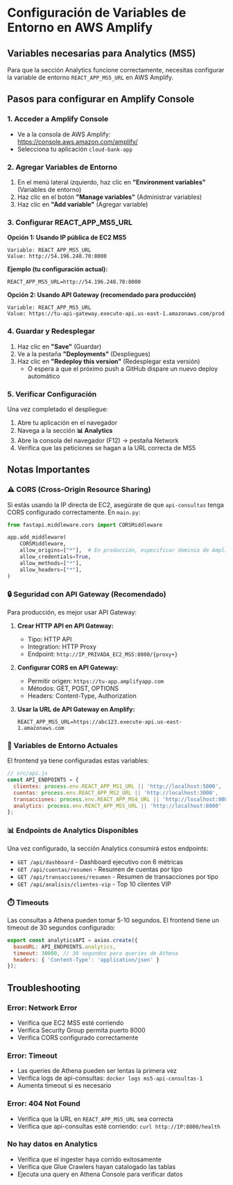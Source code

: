 # Configuración de Variables de Entorno en AWS Amplify

## Variables necesarias para Analytics (MS5)

Para que la sección Analytics funcione correctamente, necesitas configurar la variable de entorno `REACT_APP_MS5_URL` en AWS Amplify.

## Pasos para configurar en Amplify Console

### 1. Acceder a Amplify Console
- Ve a la consola de AWS Amplify: https://console.aws.amazon.com/amplify/
- Selecciona tu aplicación `cloud-bank-app`

### 2. Agregar Variables de Entorno
1. En el menú lateral izquierdo, haz clic en **"Environment variables"** (Variables de entorno)
2. Haz clic en el botón **"Manage variables"** (Administrar variables)
3. Haz clic en **"Add variable"** (Agregar variable)

### 3. Configurar REACT_APP_MS5_URL

**Opción 1: Usando IP pública de EC2 MS5**
```
Variable: REACT_APP_MS5_URL
Value: http://54.196.248.70:8000
```

**Ejemplo (tu configuración actual):**
```
REACT_APP_MS5_URL=http://54.196.248.70:8000
```

**Opción 2: Usando API Gateway (recomendado para producción)**
```
Variable: REACT_APP_MS5_URL
Value: https://tu-api-gateway.execute-api.us-east-1.amazonaws.com/prod
```

### 4. Guardar y Redesplegar
1. Haz clic en **"Save"** (Guardar)
2. Ve a la pestaña **"Deployments"** (Despliegues)
3. Haz clic en **"Redeploy this version"** (Redesplegar esta versión)
   - O espera a que el próximo push a GitHub dispare un nuevo deploy automático

### 5. Verificar Configuración
Una vez completado el despliegue:
1. Abre tu aplicación en el navegador
2. Navega a la sección **📊 Analytics**
3. Abre la consola del navegador (F12) → pestaña Network
4. Verifica que las peticiones se hagan a la URL correcta de MS5

## Notas Importantes

### ⚠️ CORS (Cross-Origin Resource Sharing)
Si estás usando la IP directa de EC2, asegúrate de que `api-consultas` tenga CORS configurado correctamente. En `main.py`:

```python
from fastapi.middleware.cors import CORSMiddleware

app.add_middleware(
    CORSMiddleware,
    allow_origins=["*"],  # En producción, especificar dominio de Amplify
    allow_credentials=True,
    allow_methods=["*"],
    allow_headers=["*"],
)
```

### 🔒 Seguridad con API Gateway (Recomendado)
Para producción, es mejor usar API Gateway:

1. **Crear HTTP API en API Gateway:**
   - Tipo: HTTP API
   - Integration: HTTP Proxy
   - Endpoint: `http://IP_PRIVADA_EC2_MS5:8000/{proxy+}`

2. **Configurar CORS en API Gateway:**
   - Permitir origen: `https://tu-app.amplifyapp.com`
   - Métodos: GET, POST, OPTIONS
   - Headers: Content-Type, Authorization

3. **Usar la URL de API Gateway en Amplify:**
   ```
   REACT_APP_MS5_URL=https://abc123.execute-api.us-east-1.amazonaws.com
   ```

### 🔄 Variables de Entorno Actuales

El frontend ya tiene configuradas estas variables:

```javascript
// src/api.js
const API_ENDPOINTS = {
  clientes: process.env.REACT_APP_MS1_URL || 'http://localhost:5000',
  cuentas: process.env.REACT_APP_MS2_URL || 'http://localhost:3000',
  transacciones: process.env.REACT_APP_MS4_URL || 'http://localhost:8080',
  analytics: process.env.REACT_APP_MS5_URL || 'http://localhost:8000'
};
```

### 📊 Endpoints de Analytics Disponibles

Una vez configurado, la sección Analytics consumirá estos endpoints:

- `GET /api/dashboard` - Dashboard ejecutivo con 6 métricas
- `GET /api/cuentas/resumen` - Resumen de cuentas por tipo
- `GET /api/transacciones/resumen` - Resumen de transacciones por tipo
- `GET /api/analisis/clientes-vip` - Top 10 clientes VIP

### ⏱️ Timeouts
Las consultas a Athena pueden tomar 5-10 segundos. El frontend tiene un timeout de 30 segundos configurado:

```javascript
export const analyticsAPI = axios.create({
  baseURL: API_ENDPOINTS.analytics,
  timeout: 30000, // 30 segundos para queries de Athena
  headers: { 'Content-Type': 'application/json' }
});
```

## Troubleshooting

### Error: Network Error
- Verifica que EC2 MS5 esté corriendo
- Verifica Security Group permita puerto 8000
- Verifica CORS configurado correctamente

### Error: Timeout
- Las queries de Athena pueden ser lentas la primera vez
- Verifica logs de api-consultas: `docker logs ms5-api-consultas-1`
- Aumenta timeout si es necesario

### Error: 404 Not Found
- Verifica que la URL en `REACT_APP_MS5_URL` sea correcta
- Verifica que api-consultas esté corriendo: `curl http://IP:8000/health`

### No hay datos en Analytics
- Verifica que el ingester haya corrido exitosamente
- Verifica que Glue Crawlers hayan catalogado las tablas
- Ejecuta una query en Athena Console para verificar datos
